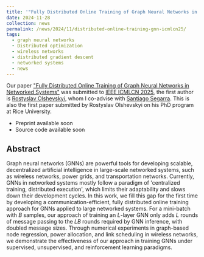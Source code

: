```yaml
---
title: '"Fully Distributed Online Training of Graph Neural Networks in Networked Systems" submitted to IEEE ICMLCN 2025.'
date: 2024-11-28
collection: news
permalink: /news/2024/11/distributed-online-training-gnn-icmlcn25/
tags:
  - graph neural networks
  - Distributed optimization
  - wireless networks
  - distributed gradient descent
  - networked systems
  - news
---
```


Our paper ["Fully Distributed Online Training of Graph Neural Networks in Networked Systems"]() was submitted to [IEEE ICMLCN 2025](https://icmlcn2025.ieee-icmlcn.org/), the first author is [Rostyslav Olshevskyi](https://www.linkedin.com/in/rostyslav-olshevskyi-20665b197/?originalSubdomain=de), whom I co-advise with [Santiago Segarra](https://segarra.rice.edu/). This is also the first paper submitted by Rostyslav Olshevskyi on his PhD program at Rice University.


- Preprint available soon
- Source code available soon

## Abstract

Graph neural networks (GNNs) are powerful tools for developing scalable, decentralized artificial intelligence in large-scale networked systems, such as wireless networks, power grids, and transportation networks. 
Currently, GNNs in networked systems mostly follow a paradigm of 'centralized training, distributed execution', which limits their adaptability and slows down their development cycles. 
In this work, we fill this gap for the first time by developing a communication-efficient, fully distributed online training approach for GNNs applied to large networked systems.
For a mini-batch with $B$ samples, our approach of training an $L$-layer GNN only adds $L$ rounds of message passing to the $LB$ rounds required by GNN inference, with doubled message sizes.
Through numerical experiments in graph-based node regression, power allocation, and link scheduling in wireless networks, we demonstrate the effectiveness of our approach in training GNNs under supervised, unsupervised, and reinforcement learning paradigms. 

